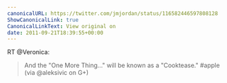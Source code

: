 ```yaml
---
canonicalURL: https://twitter.com/jmjordan/status/116582446597808128
ShowCanonicalLink: true
CanonicalLinkText: View original on
date: 2011-09-21T18:39:55+00:00
---
```

RT @Veronica:
> And the "One More Thing…" will be known as a "Cooktease." #apple (via @aleksivic on G+)
